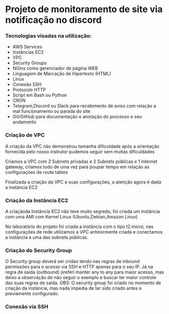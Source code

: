 # Projeto de monitoramento de site via notificação no discord

### Tecnologias visadas na utilização:
 - AWS Services
 - Instâncias EC2
 - VPC
 - Security Groups
 - NGinx como gerenciador de página WEB
 - Linguagem de Marcação de Hipertexto (HTML)
 - Linux
 - Conexão SSH
 - Protocolo HTTP
 - Script em Bash ou Python
 - CRON
 - Telegram,Discord ou Slack para recebimento de aviso com
relação a mal funcionamento ou parada do site
 - Git/GitHub para documentação e anotação do processo e seu andamento

### Criação de VPC 
A criação da VPC não demonstrou tamanha dificuldade após a orientação fornecida pelo nosso instrutor pudemos seguir sem muitas dificuldades

Criamos a VPC com 2 Subnets privadas e 2 Subnets públicas e 1 internet gateway, criamos tudo de uma vez para poupar tempo em relação as configurações de route tables

Finalizada a criação da VPC e suas configurações, a atenção agora é dada a instância EC2 

### Criação da Instância EC2 
A criaçãoda Instância EC2 não teve muito segredo, foi criada um instância com uma AMI com Kernel Linux (Ubuntu,Debian,Amazon Linux)

No laboratório do projeto foi criada a instância com o tipo t2.micro, nas configurações de rede utilizamos a VPC anteiormente criada e conectamos a instância a uma das subnets públicas.

### Criação do Security Group
O Security group deverá ser cridao tendo nas regras de inbound permissões para o acesso via SSH e HTTP apenas para o seu IP. Já na regra de saida (outbound) preferi manter any to any para maior acesso, mas deixo a observação de não seguir o exemplo e buscar ter maior controle das suas regras de saida. OBS: O security group foi criado no momento de criação da instância, mas nada impedia de ter sido criado antes e previamente configurado.

### Conexão via SSH


